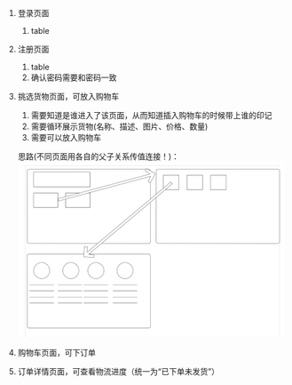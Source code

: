 1. 登录页面
    1. table
2. 注册页面
    1. table
    2. 确认密码需要和密码一致
3. 挑选货物页面，可放入购物车
    1. 需要知道是谁进入了该页面，从而知道插入购物车的时候带上谁的印记
    2. 需要循环展示货物(名称、描述、图片、价格、数量)
    3. 需要可以放入购物车

   思路(不同页面用各自的父子关系传值连接！)：
   ![img.png](img/img.png)


4. 购物车页面，可下订单
5. 订单详情页面，可查看物流进度（统一为“已下单未发货”）
